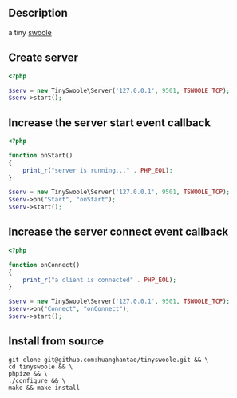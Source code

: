 ## Description

a tiny [swoole](https://github.com/swoole/swoole-src)

## Create server

```php
<?php

$serv = new TinySwoole\Server('127.0.0.1', 9501, TSWOOLE_TCP);
$serv->start();

```

## Increase the server start event callback

```php
<?php

function onStart()
{
    print_r("server is running..." . PHP_EOL);
}

$serv = new TinySwoole\Server('127.0.0.1', 9501, TSWOOLE_TCP);
$serv->on("Start", "onStart");
$serv->start();

```

## Increase the server connect event callback

```php
<?php

function onConnect()
{
    print_r("a client is connected" . PHP_EOL);
}

$serv = new TinySwoole\Server('127.0.0.1', 9501, TSWOOLE_TCP);
$serv->on("Connect", "onConnect");
$serv->start();

```

## Install from source

```shell
git clone git@github.com:huanghantao/tinyswoole.git && \
cd tinyswoole && \
phpize && \
./configure && \
make && make install
```

